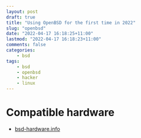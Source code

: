```yaml
---
layout: post
draft: true
title: "Using OpenBSD for the first time in 2022"
slug: "openbsd"
date: "2022-04-17 16:18:25+11:00"
lastmod: "2022-04-17 16:18:23+11:00"
comments: false
categories:
    - bsd
tags:
    - bsd
    - openbsd
    - hacker
    - linux
---
```


# Compatible hardware

-   [bsd-hardware.info](https://bsd-hardware.info/?view=computers&type=Notebook&vendor=Lenovo&model=ThinkPad+X260+%28All%29)
